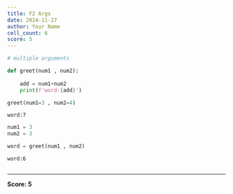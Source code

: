 ```yaml
---
title: F2 Args
date: 2024-11-27
author: Your Name
cell_count: 6
score: 5
---
```


```python
# multiple arguments
```


```python
def greet(num1 , num2):
    
    add = num1+num2
    print(f'word:{add}')
```


```python
greet(num1=3 , num2=4)
```

    word:7



```python
num1 = 3
num2 = 3
```


```python
word = greet(num1 , num2)
```

    word:6



```python

```


---
**Score: 5**
